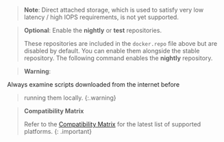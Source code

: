 > **Note**: Direct attached storage, which is used to satisfy very low latency /
> high IOPS requirements, is not yet supported.

> **Optional**: Enable the **nightly** or **test** repositories.
>
> These repositories are included in the `docker.repo` file above but are disabled
> by default. You can enable them alongside the stable repository.  The following
> command enables the **nightly** repository.

> **Warning**:
>
Always examine scripts downloaded from the internet before
> running them locally.
{:.warning}

> **Compatibility Matrix**
>
> Refer to the [Compatibility Matrix](https://success.docker.com/article/compatibility-matrix)
> for the latest list of supported platforms.
{: .important}

